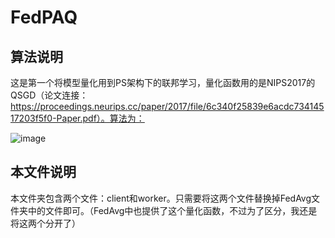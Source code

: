 # FedPAQ

## 算法说明

这是第一个将模型量化用到PS架构下的联邦学习，量化函数用的是NIPS2017的QSGD（论文连接：https://proceedings.neurips.cc/paper/2017/file/6c340f25839e6acdc73414517203f5f0-Paper.pdf）。算法为：

![image](https://user-images.githubusercontent.com/86142265/165467149-5f52e46c-4d11-47c0-9b7d-62f5b4c5da34.png)


## 本文件说明

本文件夹包含两个文件：client和worker。只需要将这两个文件替换掉FedAvg文件夹中的文件即可。（FedAvg中也提供了这个量化函数，不过为了区分，我还是将这两个分开了）

